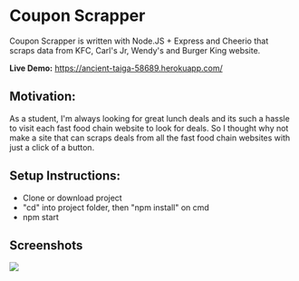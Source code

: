 # Coupon Scrapper
Coupon Scrapper is written with Node.JS + Express and Cheerio that scraps data from KFC, Carl's Jr, Wendy's and Burger King website.

<strong>Live Demo:</strong> https://ancient-taiga-58689.herokuapp.com/


## Motivation:
As a student, I'm always looking for great lunch deals 
and its such a hassle to visit each fast food chain website to look for deals. 
So I thought why not make a site that can scraps deals from all the fast food chain websites with just a click of a button.

## Setup Instructions:
- Clone or download project
- "cd" into project folder, then "npm install" on cmd
- npm start

## Screenshots
![](coupon_scrapper_screenshot.gif)
